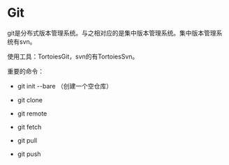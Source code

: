 # Git

git是分布式版本管理系统。与之相对应的是集中版本管理系统。集中版本管理系统有svn。

使用工具：TortoiesGit，svn的有TortoiesSvn。

重要的命令：

* git init --bare （创建一个空仓库）

* git clone

* git remote
* git fetch
* git pull
* git push



